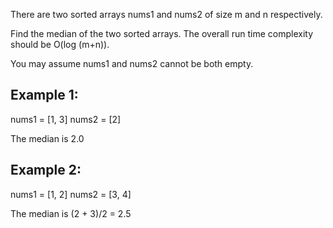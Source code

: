 There are two sorted arrays nums1 and nums2 of size m and n respectively.

Find the median of the two sorted arrays. The overall run time complexity should be O(log (m+n)).

You may assume nums1 and nums2 cannot be both empty.

## Example 1:

nums1 = [1, 3]
nums2 = [2]

The median is 2.0

## Example 2:

nums1 = [1, 2]
nums2 = [3, 4]

The median is (2 + 3)/2 = 2.5
